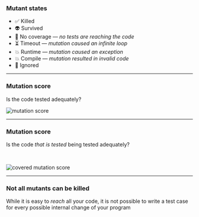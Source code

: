 ### Mutant states

- <!-- .element: class="fragment semi-fade-out" data-fragment-index="1" -->
  ✅ Killed
- <!-- .element: class="fragment semi-fade-out" data-fragment-index="1" -->
  👽 Survived
- <!-- .element: class="fragment" data-fragment-index="1" -->
  <span class="fragment semi-fade-out" data-fragment-index="3">
  🙈 No coverage
  <em class="fragment" data-fragment-index="2">&mdash; no tests are reaching the code</em>
  </span>
- <!-- .element: class="fragment" data-fragment-index="1" -->
  <span class="fragment semi-fade-out" data-fragment-index="3">
  ⏳ Timeout
  <em class="fragment" data-fragment-index="2">&mdash; mutation caused an infinite loop</em>
  </span>
- <!-- .element: class="fragment" data-fragment-index="1" -->
  <span class="fragment semi-fade-out" data-fragment-index="3">
  💥 Runtime
  <em class="fragment" data-fragment-index="2">&mdash; mutation caused an exception</em>
  </span>
- <!-- .element: class="fragment" data-fragment-index="1" -->
  <span class="fragment semi-fade-out" data-fragment-index="3">
  💥 Compile
  <em class="fragment" data-fragment-index="2">&mdash; mutation resulted in invalid code</em>
  </span>
- <!-- .element: class="fragment" data-fragment-index="3" -->
  🤥 Ignored

---

<!-- .slide: data-auto-animate -->

### Mutation score

Is the code tested adequately?

![mutation score](/img/mutationscore.png)

---

<!-- .slide: data-auto-animate -->

### Mutation score

Is the code _that is tested_ being tested adequately?

&nbsp;

![covered mutation score](/img/coveredmutationscore.png)

---

<!-- .slide: data-corporate-style="fancy2" -->

### Not all mutants can be killed

While it is easy to _reach_ all your code, it is not possible to write a test case for every possible internal change of your program
